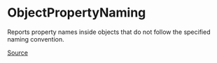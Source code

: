 # ObjectPropertyNaming

Reports property names inside objects that do not follow the specified naming convention.


[Source](https://detekt.github.io/detekt/naming.html#objectpropertynaming)
